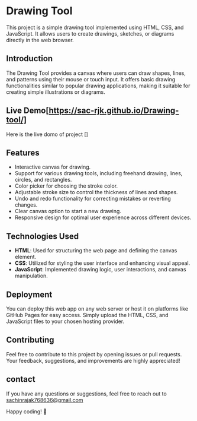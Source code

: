 # Drawing Tool

This project is a simple drawing tool implemented using HTML, CSS, and JavaScript. It allows users to create drawings, sketches, or diagrams directly in the web browser.

## Introduction

The Drawing Tool provides a canvas where users can draw shapes, lines, and patterns using their mouse or touch input. It offers basic drawing functionalities similar to popular drawing applications, making it suitable for creating simple illustrations or diagrams.

## Live Demo[https://sac-rjk.github.io/Drawing-tool/]

Here is the live domo of project []




## Features

- Interactive canvas for drawing.
- Support for various drawing tools, including freehand drawing, lines, circles, and rectangles.
- Color picker for choosing the stroke color.
- Adjustable stroke size to control the thickness of lines and shapes.
- Undo and redo functionality for correcting mistakes or reverting changes.
- Clear canvas option to start a new drawing.
- Responsive design for optimal user experience across different devices.
## Technologies Used

- **HTML**: Used for structuring the web page and defining the canvas element.
- **CSS**: Utilized for styling the user interface and enhancing visual appeal.
- **JavaScript**: Implemented drawing logic, user interactions, and canvas manipulation.

## Deployment

You can deploy this web app on any web server or host it on platforms like GitHub Pages for easy access. Simply upload the HTML, CSS, and JavaScript files to your chosen hosting provider.
## Contributing

Feel free to contribute to this project by opening issues or pull requests. Your feedback, suggestions, and improvements are highly appreciated!
## contact

If you have any questions or suggestions, feel free to reach out to sachinrajak768636@gmail.com

Happy coding! 🚀
